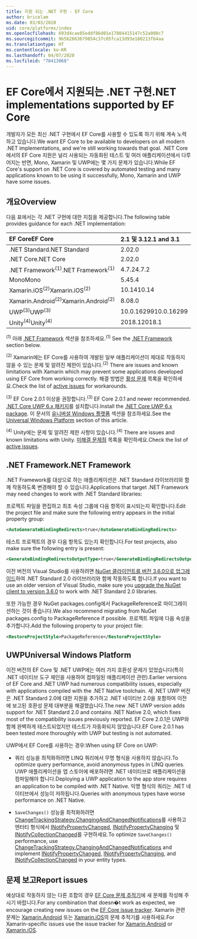 ```yaml
---
title: 지원 되는 .NET 구현 - EF Core
author: bricelam
ms.date: 03/03/2020
uid: core/platforms/index
ms.openlocfilehash: 693d4cae85eddf86d01e17084415147c52a008c7
ms.sourcegitcommit: 9b562663679854c37c05fca13d93e180213fb4aa
ms.translationtype: HT
ms.contentlocale: ko-KR
ms.lasthandoff: 04/07/2020
ms.locfileid: "78413068"
---
```

# <a name="net-implementations-supported-by-ef-core"></a><span data-ttu-id="d7719-102">EF Core에서 지원되는 .NET 구현</span><span class="sxs-lookup"><span data-stu-id="d7719-102">.NET implementations supported by EF Core</span></span>

<span data-ttu-id="d7719-103">개발자가 모든 최신 .NET 구현에서 EF Core를 사용할 수 있도록 하기 위해 계속 노력하고 있습니다.</span><span class="sxs-lookup"><span data-stu-id="d7719-103">We want EF Core to be available to developers on all modern .NET implementations, and we're still working towards that goal.</span></span> <span data-ttu-id="d7719-104">.NET Core에서의 EF Core 지원은 널리 사용되는 자동화된 테스트 및 여러 애플리케이션에서 다루어지는 반면, Mono, Xamarin 및 UWP에는 몇 가지 문제가 있습니다.</span><span class="sxs-lookup"><span data-stu-id="d7719-104">While EF Core's support on .NET Core is covered by automated testing and many applications known to be using it successfully, Mono, Xamarin and UWP have some issues.</span></span>

## <a name="overview"></a><span data-ttu-id="d7719-105">개요</span><span class="sxs-lookup"><span data-stu-id="d7719-105">Overview</span></span>

<span data-ttu-id="d7719-106">다음 표에서는 각 .NET 구현에 대한 지침을 제공합니다.</span><span class="sxs-lookup"><span data-stu-id="d7719-106">The following table provides guidance for each .NET implementation:</span></span>

| <span data-ttu-id="d7719-107">EF Core</span><span class="sxs-lookup"><span data-stu-id="d7719-107">EF Core</span></span>                       | <span data-ttu-id="d7719-108">2.1 및 3.1</span><span class="sxs-lookup"><span data-stu-id="d7719-108">2.1 and 3.1</span></span> |
|:------------------------------|:------------|
| <span data-ttu-id="d7719-109">.NET Standard</span><span class="sxs-lookup"><span data-stu-id="d7719-109">.NET Standard</span></span>                 | <span data-ttu-id="d7719-110">2.0</span><span class="sxs-lookup"><span data-stu-id="d7719-110">2.0</span></span>         |
| <span data-ttu-id="d7719-111">.NET Core</span><span class="sxs-lookup"><span data-stu-id="d7719-111">.NET Core</span></span>                     | <span data-ttu-id="d7719-112">2.0</span><span class="sxs-lookup"><span data-stu-id="d7719-112">2.0</span></span>         |
| <span data-ttu-id="d7719-113">.NET Framework<sup>(1)</sup></span><span class="sxs-lookup"><span data-stu-id="d7719-113">.NET Framework<sup>(1)</sup></span></span>  | <span data-ttu-id="d7719-114">4.7.2</span><span class="sxs-lookup"><span data-stu-id="d7719-114">4.7.2</span></span>       |
| <span data-ttu-id="d7719-115">Mono</span><span class="sxs-lookup"><span data-stu-id="d7719-115">Mono</span></span>                          | <span data-ttu-id="d7719-116">5.4</span><span class="sxs-lookup"><span data-stu-id="d7719-116">5.4</span></span>         |
| <span data-ttu-id="d7719-117">Xamarin.iOS<sup>(2)</sup></span><span class="sxs-lookup"><span data-stu-id="d7719-117">Xamarin.iOS<sup>(2)</sup></span></span>     | <span data-ttu-id="d7719-118">10.14</span><span class="sxs-lookup"><span data-stu-id="d7719-118">10.14</span></span>       |
| <span data-ttu-id="d7719-119">Xamarin.Android<sup>(2)</sup></span><span class="sxs-lookup"><span data-stu-id="d7719-119">Xamarin.Android<sup>(2)</sup></span></span> | <span data-ttu-id="d7719-120">8.0</span><span class="sxs-lookup"><span data-stu-id="d7719-120">8.0</span></span>         |
| <span data-ttu-id="d7719-121">UWP<sup>(3)</sup></span><span class="sxs-lookup"><span data-stu-id="d7719-121">UWP<sup>(3)</sup></span></span>             | <span data-ttu-id="d7719-122">10.0.16299</span><span class="sxs-lookup"><span data-stu-id="d7719-122">10.0.16299</span></span>  |
| <span data-ttu-id="d7719-123">Unity<sup>(4)</sup></span><span class="sxs-lookup"><span data-stu-id="d7719-123">Unity<sup>(4)</sup></span></span>           | <span data-ttu-id="d7719-124">2018.1</span><span class="sxs-lookup"><span data-stu-id="d7719-124">2018.1</span></span>      |

<span data-ttu-id="d7719-125"><sup>(1)</sup> 아래 [.NET Framework](#net-framework) 섹션을 참조하세요.</span><span class="sxs-lookup"><span data-stu-id="d7719-125"><sup>(1)</sup> See the [.NET Framework](#net-framework) section below.</span></span>

<span data-ttu-id="d7719-126"><sup>(2)</sup> Xamarin에는 EF Core를 사용하여 개발된 일부 애플리케이션이 제대로 작동하지 않을 수 있는 문제 및 알려진 제한이 있습니다.</span><span class="sxs-lookup"><span data-stu-id="d7719-126"><sup>(2)</sup> There are issues and known limitations with Xamarin which may prevent some applications developed using EF Core from working correctly.</span></span> <span data-ttu-id="d7719-127">해결 방법은 [활성 문제](https://github.com/aspnet/entityframeworkCore/issues?q=is%3Aopen+is%3Aissue+label%3Aarea-xamarin) 목록을 확인하세요.</span><span class="sxs-lookup"><span data-stu-id="d7719-127">Check the list of [active issues](https://github.com/aspnet/entityframeworkCore/issues?q=is%3Aopen+is%3Aissue+label%3Aarea-xamarin) for workarounds.</span></span>

<span data-ttu-id="d7719-128"><sup>(3)</sup> EF Core 2.0.1 이상을 권장합니다.</span><span class="sxs-lookup"><span data-stu-id="d7719-128"><sup>(3)</sup> EF Core 2.0.1 and newer recommended.</span></span> <span data-ttu-id="d7719-129">[.NET Core UWP 6.x 패키지](https://www.nuget.org/packages/Microsoft.NETCore.UniversalWindowsPlatform/)를 설치합니다.</span><span class="sxs-lookup"><span data-stu-id="d7719-129">Install the [.NET Core UWP 6.x package](https://www.nuget.org/packages/Microsoft.NETCore.UniversalWindowsPlatform/).</span></span> <span data-ttu-id="d7719-130">이 문서의 [유니버설 Windows 플랫폼](#universal-windows-platform) 섹션을 참조하세요.</span><span class="sxs-lookup"><span data-stu-id="d7719-130">See the [Universal Windows Platform](#universal-windows-platform) section of this article.</span></span>

<span data-ttu-id="d7719-131"><sup>(4)</sup> Unity에는 문제 및 알려진 제한 사항이 있습니다.</span><span class="sxs-lookup"><span data-stu-id="d7719-131"><sup>(4)</sup> There are issues and known limitations with Unity.</span></span> <span data-ttu-id="d7719-132">[미해결 문제점](https://github.com/aspnet/entityframeworkCore/issues?q=is%3Aopen+is%3Aissue+label%3Aarea-unity) 목록을 확인하세요.</span><span class="sxs-lookup"><span data-stu-id="d7719-132">Check the list of [active issues](https://github.com/aspnet/entityframeworkCore/issues?q=is%3Aopen+is%3Aissue+label%3Aarea-unity).</span></span>

## <a name="net-framework"></a><span data-ttu-id="d7719-133">.NET Framework</span><span class="sxs-lookup"><span data-stu-id="d7719-133">.NET Framework</span></span>

<span data-ttu-id="d7719-134">.NET Framework를 대상으로 하는 애플리케이션은 .NET Standard 라이브러리와 함께 작동하도록 변경해야 할 수 있습니다.</span><span class="sxs-lookup"><span data-stu-id="d7719-134">Applications that target .NET Framework may need changes to work with .NET Standard libraries:</span></span>

<span data-ttu-id="d7719-135">프로젝트 파일을 편집하고 최초 속성 그룹에 다음 항목이 표시되는지 확인합니다.</span><span class="sxs-lookup"><span data-stu-id="d7719-135">Edit the project file and make sure the following entry appears in the initial property group:</span></span>

``` xml
<AutoGenerateBindingRedirects>true</AutoGenerateBindingRedirects>
```

<span data-ttu-id="d7719-136">테스트 프로젝트의 경우 다음 항목도 있는지 확인합니다.</span><span class="sxs-lookup"><span data-stu-id="d7719-136">For test projects, also make sure the following entry is present:</span></span>

``` xml
<GenerateBindingRedirectsOutputType>true</GenerateBindingRedirectsOutputType>
```

<span data-ttu-id="d7719-137">이전 버전의 Visual Studio를 사용하려면 [NuGet 클라이언트를 버전 3.6.0으로 업그레이드](https://www.nuget.org/downloads)하여 .NET Standard 2.0 라이브러리와 함께 작동하도록 합니다.</span><span class="sxs-lookup"><span data-stu-id="d7719-137">If you want to use an older version of Visual Studio, make sure you [upgrade the NuGet client to version 3.6.0](https://www.nuget.org/downloads) to work with .NET Standard 2.0 libraries.</span></span>

<span data-ttu-id="d7719-138">또한 가능한 경우 NuGet packages.config에서 PackageReference로 마이그레이션하는 것이 좋습니다.</span><span class="sxs-lookup"><span data-stu-id="d7719-138">We also recommend migrating from NuGet packages.config to PackageReference if possible.</span></span> <span data-ttu-id="d7719-139">프로젝트 파일에 다음 속성을 추가합니다.</span><span class="sxs-lookup"><span data-stu-id="d7719-139">Add the following property to your project file:</span></span>

``` xml
<RestoreProjectStyle>PackageReference</RestoreProjectStyle>
```

## <a name="universal-windows-platform"></a><span data-ttu-id="d7719-140">UWP</span><span class="sxs-lookup"><span data-stu-id="d7719-140">Universal Windows Platform</span></span>

<span data-ttu-id="d7719-141">이전 버전의 EF Core 및 .NET UWP에는 여러 가지 호환성 문제가 있었습니다(특히 .NET 네이티브 도구 체인을 사용하여 컴파일된 애플리케이션 관련).</span><span class="sxs-lookup"><span data-stu-id="d7719-141">Earlier versions of EF Core and .NET UWP had numerous compatibility issues, especially with applications compiled with the .NET Native toolchain.</span></span> <span data-ttu-id="d7719-142">새 .NET UWP 버전은 .NET Standard 2.0에 대한 지원을 추가하고 .NET 네이티브 2.0을 포함하여 이전에 보고된 호환성 문제 대부분을 해결했습니다.</span><span class="sxs-lookup"><span data-stu-id="d7719-142">The new .NET UWP version adds support for .NET Standard 2.0 and contains .NET Native 2.0, which fixes most of the compatibility issues previously reported.</span></span> <span data-ttu-id="d7719-143">EF Core 2.0.1은 UWP와 함께 완벽하게 테스트되었지만 테스트가 자동화되지 않았습니다.</span><span class="sxs-lookup"><span data-stu-id="d7719-143">EF Core 2.0.1 has been tested more thoroughly with UWP but testing is not automated.</span></span>

<span data-ttu-id="d7719-144">UWP에서 EF Core를 사용하는 경우:</span><span class="sxs-lookup"><span data-stu-id="d7719-144">When using EF Core on UWP:</span></span>

* <span data-ttu-id="d7719-145">쿼리 성능을 최적화하려면 LINQ 쿼리에서 무명 형식을 사용하지 않습니다.</span><span class="sxs-lookup"><span data-stu-id="d7719-145">To optimize query performance, avoid anonymous types in LINQ queries.</span></span> <span data-ttu-id="d7719-146">UWP 애플리케이션을 앱 스토어에 배포하려면 .NET 네이티브로 애플리케이션을 컴파일해야 합니다.</span><span class="sxs-lookup"><span data-stu-id="d7719-146">Deploying a UWP application to the app store requires an application to be compiled with .NET Native.</span></span> <span data-ttu-id="d7719-147">익명 형식의 쿼리는 .NET 네이티브에서 성능이 저하됩니다.</span><span class="sxs-lookup"><span data-stu-id="d7719-147">Queries with anonymous types have worse performance on .NET Native.</span></span>

* <span data-ttu-id="d7719-148">`SaveChanges()` 성능을 최적화하려면 [ChangeTrackingStrategy.ChangingAndChangedNotifications](/dotnet/api/microsoft.entityframeworkcore.changetrackingstrategy)를 사용하고 엔터티 형식에서 [INotifyPropertyChanged](https://msdn.microsoft.com/library/system.componentmodel.inotifypropertychanged.aspx), [INotifyPropertyChanging](https://msdn.microsoft.com/library/system.componentmodel.inotifypropertychanging.aspx) 및 [INotifyCollectionChanged](https://msdn.microsoft.com/library/system.collections.specialized.inotifycollectionchanged.aspx)를 구현하세요.</span><span class="sxs-lookup"><span data-stu-id="d7719-148">To optimize `SaveChanges()` performance, use [ChangeTrackingStrategy.ChangingAndChangedNotifications](/dotnet/api/microsoft.entityframeworkcore.changetrackingstrategy) and implement [INotifyPropertyChanged](https://msdn.microsoft.com/library/system.componentmodel.inotifypropertychanged.aspx), [INotifyPropertyChanging](https://msdn.microsoft.com/library/system.componentmodel.inotifypropertychanging.aspx), and [INotifyCollectionChanged](https://msdn.microsoft.com/library/system.collections.specialized.inotifycollectionchanged.aspx) in your entity types.</span></span>

## <a name="report-issues"></a><span data-ttu-id="d7719-149">문제 보고</span><span class="sxs-lookup"><span data-stu-id="d7719-149">Report issues</span></span>

<span data-ttu-id="d7719-150">예상대로 작동하지 않는 다른 조합의 경우 [EF Core 문제 추적기](https://github.com/aspnet/entityframeworkcore/issues/new)에 새 문제를 작성해 주시기 바랍니다.</span><span class="sxs-lookup"><span data-stu-id="d7719-150">For any combination that doesn�t work as expected, we encourage creating new issues on the [EF Core issue tracker](https://github.com/aspnet/entityframeworkcore/issues/new).</span></span> <span data-ttu-id="d7719-151">Xamarin 관련 문제는 [Xamarin.Android](https://github.com/xamarin/xamarin-android/issues/new) 또는 [Xamarin.iOS](https://github.com/xamarin/xamarin-macios/issues/new)의 문제 추적기를 사용하세요.</span><span class="sxs-lookup"><span data-stu-id="d7719-151">For Xamarin-specific issues use the issue tracker for [Xamarin.Android](https://github.com/xamarin/xamarin-android/issues/new) or [Xamarin.iOS](https://github.com/xamarin/xamarin-macios/issues/new).</span></span>
